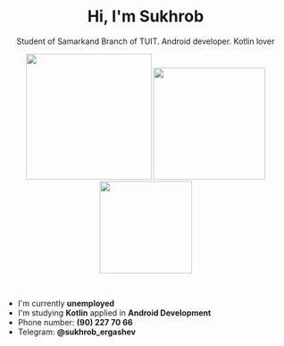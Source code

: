 
<h1 align="center">Hi, I'm Sukhrob</h1>
<p align="center">Student of Samarkand Branch of TUIT. Android developer. Kotlin lover</p>
<p align="center">
  <img src="https://img.shields.io/badge/Android-3DDC84?style=for-the-badge&logo=android&logoColor=white" width="225"/>
  <img src="https://img.shields.io/badge/Kotlin-0095D5?&style=for-the-badge&logo=kotlin&logoColor=white" width="200"/>
  <img src="https://img.shields.io/badge/Java-ED8B00?style=for-the-badge&logo=java&logoColor=white" width="165"/>
</p>
<br>
<ul>
  <li>I'm currently <strong>unemployed</strong></li>
  <li>I'm studying <strong>Kotlin</strong> applied in <strong>Android Development</strong></li>
  <li>Phone number: <strong>(90) 227 70 66</strong></li>
  <li>Telegram: <strong>@sukhrob_ergashev</strong></li>
</ul>
<br>
<!-- <p align="center">
  <img src="https://github-readme-stats.vercel.app/api?username=sukhrobergashev&theme=dracula&bg_color=0D1117&title_color=3DDC84&icon_color=3DDC84&show_icons=true&hide_border=true" />
  <img margin-right="20px" src="https://github-readme-stats.vercel.app/api/top-langs/?username=sukhrobergashev&theme=dracula&bg_color=0D1117&title_color=3DDC84&layout=compact&hide=css,html&hide_border=true" />
</p>
<br>
<p align="center">
  <a href="https://www.linkedin.com/in/sukhrob-ergashev/">
    <img src="https://img.shields.io/badge/LinkedIn-0077B5?style=for-the-badge&logo=linkedin&logoColor=white"/>
  </a>
  <a href="https://github.com/sukhrob-ergashev">
    <img src="https://img.shields.io/badge/GitHub-100000?style=for-the-badge&logo=github&logoColor=white"/>
  </a>
</p> -->


